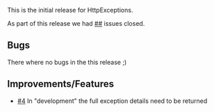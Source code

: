 This is the initial release for HttpExceptions.

As part of this release we had [##](https://github.com/ofpinewood/http-exceptions/milestone/1?closed=1) issues closed.

## Bugs
There where no bugs in the this release ;)

## Improvements/Features
* [#4](https://github.com/ofpinewood/http-exceptions/issues/4) In "development" the full exception details need to be returned
